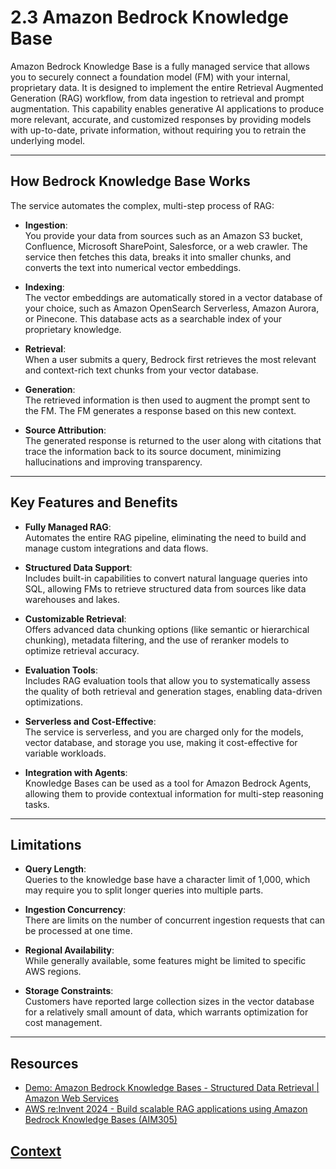 # 2.3 Amazon Bedrock Knowledge Base

Amazon Bedrock Knowledge Base is a fully managed service that allows you to securely connect a foundation model (FM) with your internal, proprietary data. It is designed to implement the entire Retrieval Augmented Generation (RAG) workflow, from data ingestion to retrieval and prompt augmentation. This capability enables generative AI applications to produce more relevant, accurate, and customized responses by providing models with up-to-date, private information, without requiring you to retrain the underlying model.

---

## How Bedrock Knowledge Base Works

The service automates the complex, multi-step process of RAG:

- **Ingestion**:  
  You provide your data from sources such as an Amazon S3 bucket, Confluence, Microsoft SharePoint, Salesforce, or a web crawler. The service then fetches this data, breaks it into smaller chunks, and converts the text into numerical vector embeddings.

- **Indexing**:  
  The vector embeddings are automatically stored in a vector database of your choice, such as Amazon OpenSearch Serverless, Amazon Aurora, or Pinecone. This database acts as a searchable index of your proprietary knowledge.

- **Retrieval**:  
  When a user submits a query, Bedrock first retrieves the most relevant and context-rich text chunks from your vector database.

- **Generation**:  
  The retrieved information is then used to augment the prompt sent to the FM. The FM generates a response based on this new context.

- **Source Attribution**:  
  The generated response is returned to the user along with citations that trace the information back to its source document, minimizing hallucinations and improving transparency.

---

## Key Features and Benefits

- **Fully Managed RAG**:  
  Automates the entire RAG pipeline, eliminating the need to build and manage custom integrations and data flows.

- **Structured Data Support**:  
  Includes built-in capabilities to convert natural language queries into SQL, allowing FMs to retrieve structured data from sources like data warehouses and lakes.

- **Customizable Retrieval**:  
  Offers advanced data chunking options (like semantic or hierarchical chunking), metadata filtering, and the use of reranker models to optimize retrieval accuracy.

- **Evaluation Tools**:  
  Includes RAG evaluation tools that allow you to systematically assess the quality of both retrieval and generation stages, enabling data-driven optimizations.

- **Serverless and Cost-Effective**:  
  The service is serverless, and you are charged only for the models, vector database, and storage you use, making it cost-effective for variable workloads.

- **Integration with Agents**:  
  Knowledge Bases can be used as a tool for Amazon Bedrock Agents, allowing them to provide contextual information for multi-step reasoning tasks.

---

## Limitations

- **Query Length**:  
  Queries to the knowledge base have a character limit of 1,000, which may require you to split longer queries into multiple parts.

- **Ingestion Concurrency**:  
  There are limits on the number of concurrent ingestion requests that can be processed at one time.

- **Regional Availability**:  
  While generally available, some features might be limited to specific AWS regions.

- **Storage Constraints**:  
  Customers have reported large collection sizes in the vector database for a relatively small amount of data, which warrants optimization for cost management.

---

## Resources

- [Demo: Amazon Bedrock Knowledge Bases - Structured Data Retrieval | Amazon Web Services](https://www.youtube.com/watch?v=2Wd6Ig0mDe4)  
- [AWS re:Invent 2024 - Build scalable RAG applications using Amazon Bedrock Knowledge Bases (AIM305)](https://www.youtube.com/watch?v=jSlNfr8Uuco)


## [Context](./../context.md)
